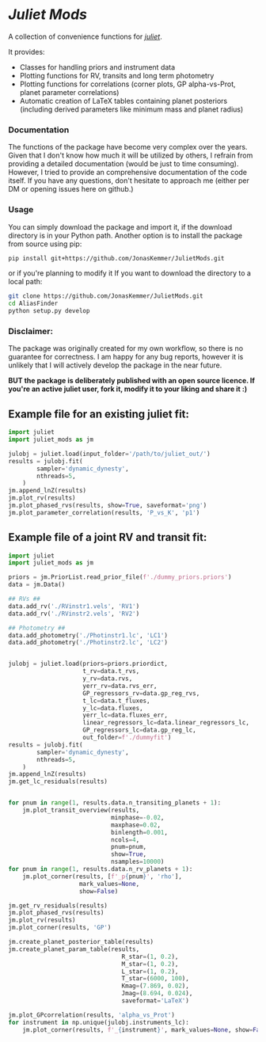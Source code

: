 # *Juliet Mods*

A collection of convenience functions for [*juliet*](http://juliet.readthedocs.io).

It provides:
* Classes for handling priors and instrument data
* Plotting functions for RV, transits and long term photometry
* Plotting functions for correlations (corner plots, GP alpha-vs-Prot, planet parameter correlations)
* Automatic creation of LaTeX tables containing planet posteriors (including derived parameters like minimum mass and planet radius)

### Documentation
 The functions of the package have become very complex over the years. Given that I don't know how much it will be utilized by others, I refrain from providing a detailed documentation (would be just to time consuming). However, I tried to provide an comprehensive documentation of the code itself. If you have any questions, don't hesitate to approach me (either per DM or opening issues here on github.)

### Usage
You can simply download the package and import it, if the download directory is in your Python path. Another option is to install the package from source using pip:

```bash
pip install git+https://github.com/JonasKemmer/JulietMods.git
```
or if you're planning to modify it
If you want to download the directory to a local path:
```bash
git clone https://github.com/JonasKemmer/JulietMods.git
cd AliasFinder
python setup.py develop
```

### Disclaimer:
The package was originally created for my own workflow, so there is no guarantee for correctness. I am happy for any bug reports, however it is unlikely that I will actively develop the package in the near future.

**BUT the package is deliberately published with an open source licence. If you're an active juliet user, fork it, modify it to your liking and share it :)**

## Example file for an existing juliet fit:
```python
import juliet
import juliet_mods as jm

julobj = juliet.load(input_folder='/path/to/juliet_out/')
results = julobj.fit(
        sampler='dynamic_dynesty',
        nthreads=5,
    )
jm.append_lnZ(results)
jm.plot_rv(results)
jm.plot_phased_rvs(results, show=True, saveformat='png')
jm.plot_parameter_correlation(results, 'P_vs_K', 'p1')
```


## Example file of a joint RV and transit fit:
```python
import juliet
import juliet_mods as jm

priors = jm.PriorList.read_prior_file(f'./dummy_priors.priors')
data = jm.Data()

## RVs ##
data.add_rv('./RVinstr1.vels', 'RV1')
data.add_rv('./RVinstr2.vels', 'RV2')

## Photometry ##
data.add_photometry('./Photinstr1.lc', 'LC1')
data.add_photometry('./Photinstr2.lc', 'LC2')


julobj = juliet.load(priors=priors.priordict,
                     t_rv=data.t_rvs,
                     y_rv=data.rvs,
                     yerr_rv=data.rvs_err,
                     GP_regressors_rv=data.gp_reg_rvs,
                     t_lc=data.t_fluxes,
                     y_lc=data.fluxes,
                     yerr_lc=data.fluxes_err,
                     linear_regressors_lc=data.linear_regressors_lc,
                     GP_regressors_lc=data.gp_reg_lc,
                     out_folder=f'./dummyfit')
results = julobj.fit(
        sampler='dynamic_dynesty',
        nthreads=5,
    )
jm.append_lnZ(results)
jm.get_lc_residuals(results)


for pnum in range(1, results.data.n_transiting_planets + 1):
    jm.plot_transit_overview(results,
                             minphase=-0.02,
                             maxphase=0.02,
                             binlength=0.001,
                             ncols=4,
                             pnum=pnum,
                             show=True,
                             nsamples=10000)
for pnum in range(1, results.data.n_rv_planets + 1):
    jm.plot_corner(results, [f'_p{pnum}', 'rho'],
                    mark_values=None,
                    show=False)

jm.get_rv_residuals(results)
jm.plot_phased_rvs(results)
jm.plot_rv(results)
jm.plot_corner(results, 'GP')

jm.create_planet_posterior_table(results)
jm.create_planet_param_table(results,
                                R_star=(1, 0.2),
                                M_star=(1, 0.2),
                                L_star=(1, 0.2),
                                T_star=(6000, 100),
                                Kmag=(7.869, 0.02),
                                Jmag=(8.694, 0.024),
                                saveformat='LaTeX')

jm.plot_GPcorrelation(results, 'alpha_vs_Prot')
for instrument in np.unique(julobj.instruments_lc):
    jm.plot_corner(results, f'_{instrument}', mark_values=None, show=False)
```